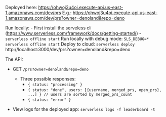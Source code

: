 Deployed here: https://ohwoj3u4oi.execute-api.us-east-1.amazonaws.com/dev/prs
E.g.: https://ohwoj3u4oi.execute-api.us-east-1.amazonaws.com/dev/prs?owner=denoland&repo=deno

Run locally: 
    - First install the serveless cli (https://www.serverless.com/framework/docs/getting-started/)
    - `serverless offline start`
Run locally with debug mode: `SLS_DEBUG=* serverless offline start`
Deploy to cloud: `serverless deploy`
http://localhost:3000/dev/prs?owner=denoland&repo=deno

The API:
- GET `/prs?owner=denoland&repo=deno`
    - Three possible responses:
        -  `{ status: "processing" }`
        -  `{ status: "done", users: [{username, merged_prs, open_prs}, ...] } // users are sorted by merged_prs_count`
        -  `{ status: "error" }`

- View logs for the deployed app:
    `serverless logs -f leaderboard -t`
